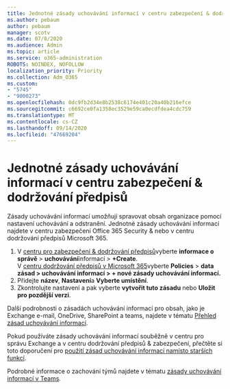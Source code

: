```yaml
---
title: Jednotné zásady uchovávání informací v centru zabezpečení & dodržování předpisů
ms.author: pebaum
author: pebaum
manager: scotv
ms.date: 07/8/2020
ms.audience: Admin
ms.topic: article
ms.service: o365-administration
ROBOTS: NOINDEX, NOFOLLOW
localization_priority: Priority
ms.collection: Adm_O365
ms.custom:
- "5745"
- "9000273"
ms.openlocfilehash: 0dc9fb2d34e8b2538c6174e401c20a40b216efce
ms.sourcegitcommit: c6692ce0fa1358ec3529e59ca0ecdfdea4cdc759
ms.translationtype: MT
ms.contentlocale: cs-CZ
ms.lasthandoff: 09/14/2020
ms.locfileid: "47669204"
---
```

# <a name="unified-retention-policies-in-the-security--compliance-center"></a>Jednotné zásady uchovávání informací v centru zabezpečení & dodržování předpisů

Zásady uchovávání informací umožňují spravovat obsah organizace pomocí nastavení uchovávání a odstranění. Jednotné zásady uchovávání informací najdete v centru zabezpečení Office 365 Security & nebo v centru dodržování předpisů Microsoft 365. 

1. V [centru pro zabezpečení & dodržování předpisů](https://go.microsoft.com/fwlink/p/?linkid=2077143)vyberte **informace o správě**  >  **uchovávání**informací  >  **+Create**. <br/>
    V [centru dodržování předpisů v Microsoft 365](https://go.microsoft.com/fwlink/p/?linkid=2077149)vyberte **Policies**  >  **data zásad > uchovávání informací > + nové zásady uchovávání informací.**
2. Přidejte **název**, **Nastavení**a **Vyberte umístění**.
3. Zkontrolujte nastavení a pak vyberte **vytvořit tuto zásadu** nebo **Uložit pro pozdější verzi**.  
      
Další podrobnosti o zásadách uchovávání informací pro obsah, jako je Exchange e-mail, OneDrive, SharePoint a teams, najdete v tématu [Přehled zásad uchovávání informací](https://go.microsoft.com/fwlink/?linkid=2127785).  
    
Pokud používáte zásady uchovávání informací souběžně v centru pro správu Exchange a v centru dodržování předpisů & zabezpečení, přečtěte si toto doporučení pro [použití zásad uchovávání informací namísto starších funkcí](https://docs.microsoft.com/microsoft-365/compliance/retention-policies?view=o365-worldwide#use-a-retention-policy-instead-of-older-features).  
    
Podrobné informace o zachování týmů najdete v tématu [zásady uchovávání informací v Teams](https://docs.microsoft.com/microsoftteams/retention-policies).